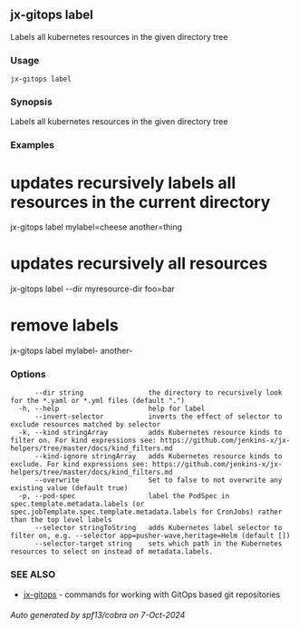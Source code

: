 ## jx-gitops label

Labels all kubernetes resources in the given directory tree

### Usage

```
jx-gitops label
```

### Synopsis

Labels all kubernetes resources in the given directory tree

### Examples

  # updates recursively labels all resources in the current directory
  jx-gitops label mylabel=cheese another=thing
  # updates recursively all resources
  jx-gitops label --dir myresource-dir foo=bar
  # remove labels
  jx-gitops label mylabel- another-

### Options

```
      --dir string                the directory to recursively look for the *.yaml or *.yml files (default ".")
  -h, --help                      help for label
      --invert-selector           inverts the effect of selector to exclude resources matched by selector
  -k, --kind stringArray          adds Kubernetes resource kinds to filter on. For kind expressions see: https://github.com/jenkins-x/jx-helpers/tree/master/docs/kind_filters.md
      --kind-ignore stringArray   adds Kubernetes resource kinds to exclude. For kind expressions see: https://github.com/jenkins-x/jx-helpers/tree/master/docs/kind_filters.md
      --overwrite                 Set to false to not overwrite any existing value (default true)
  -p, --pod-spec                  label the PodSpec in spec.template.metadata.labels (or spec.jobTemplate.spec.template.metadata.labels for CronJobs) rather than the top level labels
      --selector stringToString   adds Kubernetes label selector to filter on, e.g. --selector app=pusher-wave,heritage=Helm (default [])
      --selector-target string    sets which path in the Kubernetes resources to select on instead of metadata.labels.
```

### SEE ALSO

* [jx-gitops](jx-gitops.md)	 - commands for working with GitOps based git repositories

###### Auto generated by spf13/cobra on 7-Oct-2024
